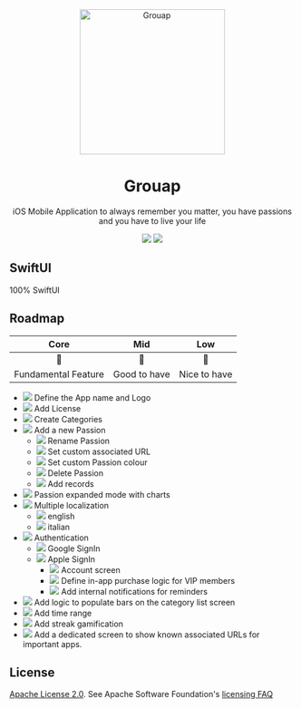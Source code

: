 <div align="center">
    <img alt="Grouap" width="256" src="https://github.com/xxZap/FeedYourPassions/assets/5339325/8101e572-8379-41ba-8190-dab8443a600b"/>
</div>
<div align="center">
  <h1>Grouap</h1>
</div>

<div align="center">
iOS Mobile Application to always remember you matter, you have passions and you have to live your life
</div>


<p align="center">
    <img src="https://img.shields.io/badge/iOS-v17-blue"/>
    <a href="https://github.com/xxZap/FeedYourPassions/blob/main/LICENSE">
        <img src="https://img.shields.io/badge/license-apache 2.0-gold"/>
    </a>
</p>

## SwiftUI

100% SwiftUI

## Roadmap

| Core | Mid | Low |
| :---: | :----: | :------: | 
| 🔺 | 🔸 | 🔹 |
| Fundamental Feature | Good to have | Nice to have |

- <img src="https://badgen.net/static/🔺/DONE/green"/> Define the App name and Logo
- <img src="https://badgen.net/static/🔺/DONE/green"/> Add License
- <img src="https://badgen.net/static/🔺/DONE/green"/> Create Categories
- <img src="https://badgen.net/static/🔺/DONE/green"/> Add a new Passion
    - <img src="https://badgen.net/static/🔸/DONE/green"/> Rename Passion
    - <img src="https://badgen.net/static/🔺/DONE/green"/> Set custom associated URL
    - <img src="https://badgen.net/static/🔹/DONE/green"/> Set custom Passion colour
    - <img src="https://badgen.net/static/🔺/DONE/green"/> Delete Passion
    - <img src="https://badgen.net/static/🔺/DOING/yellow"/> Add records
- <img src="https://badgen.net/static/🔺/TODO/gray"/> Passion expanded mode with charts
- <img src="https://badgen.net/static/🔸/TODO/gray"/> Multiple localization
    - <img src="https://badgen.net/static/🔸/TODO/gray"/> english
    - <img src="https://badgen.net/static/🔸/TODO/gray"/> italian
- <img src="https://badgen.net/static/🔺/TODO/gray"/> Authentication
    - <img src="https://badgen.net/static/🔺/TODO/gray"/> Google SignIn
    - <img src="https://badgen.net/static/🔺/TODO/gray"/> Apple SignIn
        - <img src="https://badgen.net/static/🔺/TODO/gray"/> Account screen
        - <img src="https://badgen.net/static/🔹/TODO/gray"/> Define in-app purchase logic for VIP members
        - <img src="https://badgen.net/static/🔹/TODO/gray"/> Add internal notifications for reminders
- <img src="https://badgen.net/static/🔸/TODO/gray"/> Add logic to populate bars on the category list screen
- <img src="https://badgen.net/static/🔹/TODO/gray"/> Add time range
- <img src="https://badgen.net/static/🔹/TODO/gray"/> Add streak gamification
- <img src="https://badgen.net/static/🔺/TODO/gray"/> Add a dedicated screen to show known associated URLs for important apps.

## License
[Apache License 2.0][license]. See Apache Software Foundation's [licensing FAQ][licensing-faq]

[license]: LICENSE.txt
[licensing-faq]: https://www.apache.org/licenses/LICENSE-2.0
